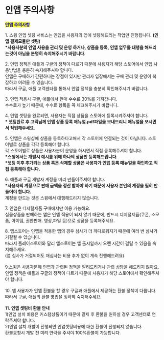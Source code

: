 # 인앱 주의사항

<mark style="color:blue;">**인앱 주의사항**</mark>

1\. 스윙 인앱 셋팅 서비스는 인앱을 사용자의 앱에 셋팅해드리는 작업만 진행됩니다. **(인앱 결제모듈만 셋팅)**\
**\*사용자분의 인앱 사용을 관리 및 운영 하거나, 상품을 등록, 인앱 업무를 대행을 해드리는것이 아님을 분명히 숙지해주시기 바랍니다.**

2\. 인앱 정책은 애플과 구글의 정책이 다르기 때문에 사용자가 해당 스토어에서 인앱 사용방법을 충분히 숙지해주셔야 합니다.\
인앱은 구매하기 간편하다는 장점이 있지만 관리자 입장에서는 구매 관리 및 운영이 복잡하고 어려울 수 있습니다.\
따라서 구글, 애플 고객센터를 통해서 인앱 정책을 충분히 확인해주시기 바랍니다.

3\. 인앱 적용시 구글, 애플에서 판매 수수료 30%를 가져갑니다.\
수수료가 높기 때문에, 수수료 항목을 꼭 체크해주시기 바랍니다.

4\. 인앱 셋팅을 완료되면, 사용자는 직접 상품을 스토어에 등록시켜주셔야 합니다.\
**\* 셋팅완료 후 고객님께 인앱 상품 등록 매뉴얼.pdf파일을 보내드리니 매뉴얼을 보시면서 작업해주세요.**&#x20;

5\. 인앱은 스윙샵에 상품을 등록하다고해서 각 스토어에 연결되는 것이 아닙니다. 스토어별로 상품을 각각 등록해야 합니다.\
각 스토어별로 상품은 사용자분이 운영을 하시면서 직접 등록해주셔야 합니다.\
**\*스윙에서는 개발시 예시를 위해 하나의 상품만 등록해드립니다.** \
**\*셋팅 이후 추가되는 상품 혹은 삭제할 상품은 사용자가 인앱 등록 매뉴얼을 확인하고 직접 등록해야 합니다.**

6\. 애플과 구글 개발자 계정을 미리 만들어주셔야 합니다.\
**\*사용자의 계정으로 판매 금액을 정산 받아야 하기 때문에 사용자 본인의 계정을 필히 만들어야 합니다.** \
계정을 만드는 것은 스윙에서 대행해드리지 않습니다.

7\. 인앱은 디지털제품 구매에서만 이용 가능해요.\
실물상품을 판매하는 앱은 인앱 적용이 되지 않기 때문에, 반드시 디지털제품(쿠폰, 소모품, 아이템, 권한판매. 영상,파일 등)으로 상품을 등록해주세요.

8\. 앱스토어는 인앱을 적용한 앱의 경우 심사가 더 까다로워지기 때문에 여러 번 심사가 거절될 수 있습니다.\
따라서 플레이스토어와 달리 앱스토어는 앱 출시일까지 오랜 시간이 걸릴 수 있음을 숙지해주세요.\
(앱 심사가 거절되어도 재심사는 비용 추가 없이 계속 진행해드려요)\
\
9.스윙은 사용자분께 인앱과 관련된 정책을 알려드리거나 관련 상담을 해드리지 않아요.\
인앱 정책은 애플과 구글의 정책이 다르기 때문에 사용자가 해당 스토어에서 확인해주셔야 합니다.\
\
10\. 앱 사용자가 인앱 환불을 할 경우 구글과 애플에서 제공하는 환불 정책이 다릅니다.\
따라서 구글, 애플의 환불 방법을 정확히 숙지해주세요.\
\
**11. 인앱 셋팅비 환불 안내**\
1\)인앱 설치 비용은 커스텀상품이기 때문에 결제 후 환불을 원하실 경우 고객센터로 연락주셔야 합니다.\
2\)인앱 설치 개발이 진행되면 인앱셋팅비용에 대한 환불이 진행되지 않습니다.\
환불요청시 개발 전 미리 연락을 주셔야 100%환불이 가능합니다.
